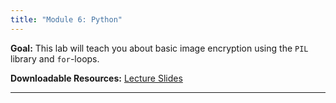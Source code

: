 ```yaml
---
title: "Module 6: Python"
---
```


**Goal:** This lab will teach you about basic image encryption using the `PIL` library and `for`-loops.

**Downloadable Resources:** <a href="/files/python_week6.pdf" target="_blank">Lecture Slides</a>

<hr/>

<!-- Video coming soon! For now, check the Blackboard Collaborate Ultra lecture archive. -->